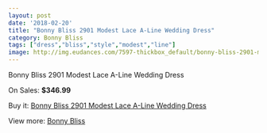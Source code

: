 ```yaml
---
layout: post
date: '2018-02-20'
title: "Bonny Bliss 2901 Modest Lace A-Line Wedding Dress"
category: Bonny Bliss
tags: ["dress","bliss","style","modest","line"]
image: http://img.eudances.com/7597-thickbox_default/bonny-bliss-2901-modest-lace-a-line-wedding-dress.jpg
---
```

Bonny Bliss 2901 Modest Lace A-Line Wedding Dress

On Sales: **$346.99**
<a href="https://www.eudances.com/en/bonny-bliss/2691-bonny-bliss-2901-modest-lace-a-line-wedding-dress.html"><amp-img layout="responsive" width="600" height="600" src="//img.eudances.com/7597-thickbox_default/bonny-bliss-2901-modest-lace-a-line-wedding-dress.jpg" alt="Bonny Bliss 2901 Modest Lace A-Line Wedding Dress 0" /></a>
<a href="https://www.eudances.com/en/bonny-bliss/2691-bonny-bliss-2901-modest-lace-a-line-wedding-dress.html"><amp-img layout="responsive" width="600" height="600" src="//img.eudances.com/7599-thickbox_default/bonny-bliss-2901-modest-lace-a-line-wedding-dress.jpg" alt="Bonny Bliss 2901 Modest Lace A-Line Wedding Dress 1" /></a>
<a href="https://www.eudances.com/en/bonny-bliss/2691-bonny-bliss-2901-modest-lace-a-line-wedding-dress.html"><amp-img layout="responsive" width="600" height="600" src="//img.eudances.com/7598-thickbox_default/bonny-bliss-2901-modest-lace-a-line-wedding-dress.jpg" alt="Bonny Bliss 2901 Modest Lace A-Line Wedding Dress 2" /></a>

Buy it: [Bonny Bliss 2901 Modest Lace A-Line Wedding Dress](https://www.eudances.com/en/bonny-bliss/2691-bonny-bliss-2901-modest-lace-a-line-wedding-dress.html "Bonny Bliss 2901 Modest Lace A-Line Wedding Dress")

View more: [Bonny Bliss](https://www.eudances.com/en/40-bonny-bliss "Bonny Bliss")